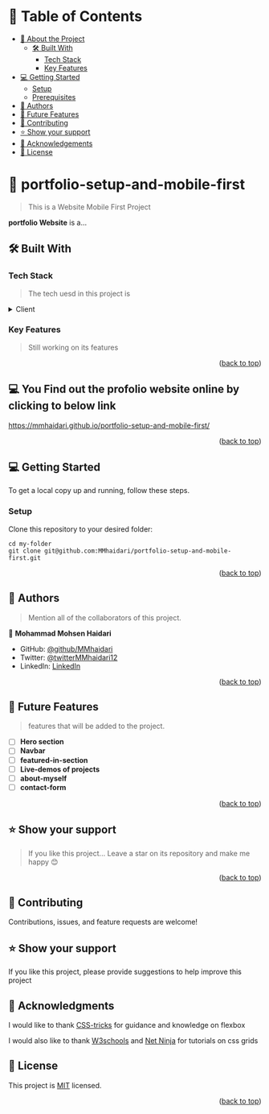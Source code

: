 <!-- TABLE OF CONTENTS -->

# 📗 Table of Contents

- [📖 About the Project](#about-project)
  - [🛠 Built With](#built-with)
    - [Tech Stack](#tech-stack)
    - [Key Features](#key-features)
- [💻 Getting Started](#getting-started)
  - [Setup](#setup)
  - [Prerequisites](#prerequisites)
- [👥 Authors](#authors)
- [🔭 Future Features](#future-features)
- [🤝 Contributing](#contributing)
- [⭐️ Show your support](#support)
- [🙏 Acknowledgements](#acknowledgements)
- [📝 License](#license)

<!-- PROJECT DESCRIPTION -->

# 📖 portfolio-setup-and-mobile-first <a name="about-project"></a>

> This is a Website Mobile First Project

**portfolio Website** is a...

## 🛠 Built With <a name="built-with"></a>

### Tech Stack <a name="tech-stack"></a>

> The tech uesd in this project is

<details>
  <summary>Client</summary>
  <ul>
    <li><a href="https://reactjs.org/">HTML & CSS</a></li>
  </ul>
</details>

<!-- Features -->

### Key Features <a name="key-features"></a>

> Still working on its features

<p align="right">(<a href="#readme-top">back to top</a>)</p>

## 💻 You Find out the profolio website online by clicking to below link

<a>https://mmhaidari.github.io/portfolio-setup-and-mobile-first/</a>


<p align="right">(<a href="#readme-top">back to top</a>)</p>


## 💻 Getting Started <a name="getting-started"></a>

To get a local copy up and running, follow these steps.

### Setup

Clone this repository to your desired folder:

    cd my-folder
    git clone git@github.com:MMhaidari/portfolio-setup-and-mobile-first.git

<p align="right">(<a href="#readme-top">back to top</a>)</p>

<!-- AUTHORS -->

## 👥 Authors <a name="authors"></a>

> Mention all of the collaborators of this project.

👤 **Mohammad Mohsen Haidari**

- GitHub: [@github/MMhaidari](https://github.com/MMhaidari)
- Twitter: [@twitterMMhaidari12](https://twitter.com/MMhaidari12)
- LinkedIn: [LinkedIn](https://www.linkedin.com/in/mohammad-mohsen-haidari)

<p align="right">(<a href="#readme-top">back to top</a>)</p>

<!-- FUTURE FEATURES -->

## 🔭 Future Features <a name="future-features"></a>

> features that will be added to the project.

- [ ] **Hero section**
- [ ] **Navbar**
- [ ] **featured-in-section**
- [ ] **Live-demos of projects**
- [ ] **about-myself**
- [ ] **contact-form**

<p align="right">(<a href="#readme-top">back to top</a>)</p>

<!-- CONTRIBUTING -->

## ⭐️ Show your support <a name="support"></a>

> If you like this project... Leave a star on its repository and make me happy 😊

<p align="right">(<a href="#readme-top">back to top</a>)</p>

## 🤝 Contributing <a name="contributing"></a>

Contributions, issues, and feature requests are welcome!

## ⭐️ Show your support <a name="support"></a>

If you like this project, please provide suggestions to help improve this project

## 🙏 Acknowledgments <a name="acknowledgements"></a>

I would like to thank [CSS-tricks](https://css-tricks.com/snippets/css/a-guide-to-flexbox/) for guidance and knowledge on flexbox

I would also like to thank [W3schools](https://www.w3schools.com/css/css_grid.asp) and [Net Ninja](https://netninja.dev/p/build-layouts-with-css-grid) for tutorials on css grids

## 📝 License <a name="license"></a>

This project is [MIT](./LICENSE) licensed.

<p align="right">(<a href="#readme-top">back to top</a>)</p>

